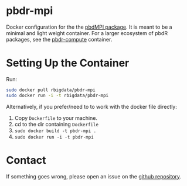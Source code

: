 # pbdr-mpi

Docker configuration for the the [pbdMPI package](https://github.com/RBigData/pbdMPI).  It is meant to be a minimal and light weight container.  For a larger ecosystem of pbdR packages, see the [pbdr-compute](https://github.com/RBigData/docker/tree/master/pbdr-compute) container.



# Setting Up the Container

Run:

```bash
sudo docker pull rbigdata/pbdr-mpi
sudo docker run -i -t rbigdata/pbdr-mpi
```

Alternatively, if you prefer/need to to work with the docker file directly:

1. Copy `Dockerfile` to your machine.
2. cd to the dir containing `Dockerfile`
3. `sudo docker build -t pbdr-mpi .`
4. `sudo docker run -i -t pbdr-mpi`



# Contact

If something goes wrong, please open an issue on the [github repository](https://github.com/RBigData/docker).
